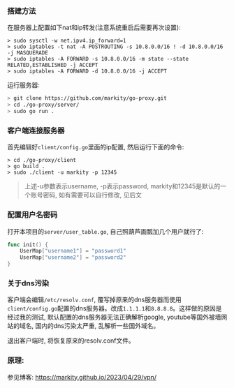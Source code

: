 ### 搭建方法

在服务器上配置如下nat和ip转发(注意系统重启后需要再次设置):

```
> sudo sysctl -w net.ipv4.ip_forward=1
> sudo iptables -t nat -A POSTROUTING -s 10.8.0.0/16 ! -d 10.8.0.0/16 -j MASQUERADE
> sudo iptables -A FORWARD -s 10.8.0.0/16 -m state --state RELATED,ESTABLISHED -j ACCEPT
> sudo iptables -A FORWARD -d 10.8.0.0/16 -j ACCEPT
```

运行服务器:

```sh
> git clone https://github.com/markity/go-proxy.git
> cd ./go-proxy/server/
> sudo go run .
```

### 客户端连接服务器

首先编辑好`client/config.go`里面的ip配置, 然后运行下面的命令:

```
> cd ./go-proxy/client
> go build .
> sudo ./client -u markity -p 12345
```

> 上述-u参数表示username, -p表示password, markity和12345是默认的一个账号密码, 如有需要可以自行修改, 见后文

### 配置用户名密码

打开本项目的`server/user_table.go`, 自己照葫芦画瓢加几个用户就行了:

```go
func init() {
	UserMap["username1"] = "password1"
	UserMap["username2"] = "password2"
}
```

### 关于dns污染

客户端会编辑`/etc/resolv.conf`, 覆写掉原来的dns服务器而使用`client/config.go`配置的dns服务器。改成`1.1.1.1`和`8.8.8.8`。这样做的原因是经过我的测试, 默认配置的dns服务器无法正确解析google, youtube等国外被墙网站的域名, 国内的dns污染太严重, 乱解析一些国外域名。

退出客户端时, 将恢复原来的resolv.conf文件。

### 原理:

参见博客: https://markity.github.io/2023/04/29/vpn/